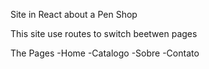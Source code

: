 Site in React about a Pen Shop

This site use routes to switch beetwen pages

The Pages
-Home
-Catalogo
-Sobre
-Contato
